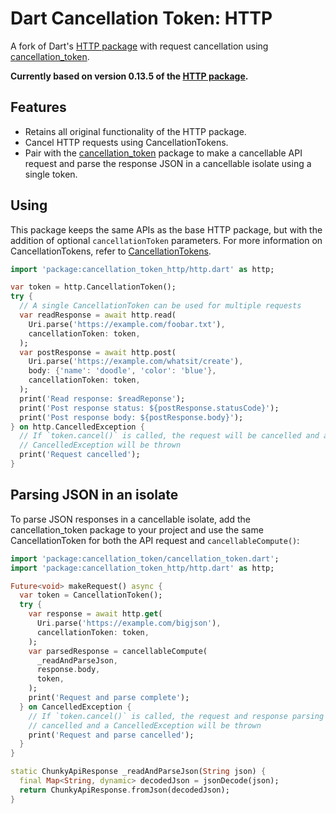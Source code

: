 # Dart Cancellation Token: HTTP

A fork of Dart's [HTTP package](https://pub.dev/packages/http) with request cancellation using [cancellation_token](https://pub.dev/packages/cancellation_token).

**Currently based on version 0.13.5 of the [HTTP package](https://pub.dev/packages/http/versions/0.13.5).**

## Features

* Retains all original functionality of the HTTP package.
* Cancel HTTP requests using CancellationTokens.
* Pair with the [cancellation_token](https://pub.dev/packages/cancellation_token) package to make a cancellable API request and parse the response JSON in a cancellable isolate using a single token.

## Using

This package keeps the same APIs as the base HTTP package, but with the addition of optional `cancellationToken` parameters. For more information on CancellationTokens, refer to [CancellationTokens](https://pub.dev/packages/cancellation_token#cancellation-tokens).

```dart
import 'package:cancellation_token_http/http.dart' as http;

var token = http.CancellationToken();
try {
  // A single CancellationToken can be used for multiple requests
  var readResponse = await http.read(
    Uri.parse('https://example.com/foobar.txt'),
    cancellationToken: token,
  );
  var postResponse = await http.post(
    Uri.parse('https://example.com/whatsit/create'),
    body: {'name': 'doodle', 'color': 'blue'},
    cancellationToken: token,
  );
  print('Read response: $readReponse');
  print('Post response status: ${postResponse.statusCode}');
  print('Post response body: ${postResponse.body}');
} on http.CancelledException {
  // If `token.cancel()` is called, the request will be cancelled and a
  // CancelledException will be thrown
  print('Request cancelled');
}
```

## Parsing JSON in an isolate

To parse JSON responses in a cancellable isolate, add the cancellation_token package to your project and use the same CancellationToken for both the API request and `cancellableCompute()`:

```dart
import 'package:cancellation_token/cancellation_token.dart';
import 'package:cancellation_token_http/http.dart' as http;

Future<void> makeRequest() async {
  var token = CancellationToken();
  try {
    var response = await http.get(
      Uri.parse('https://example.com/bigjson'),
      cancellationToken: token,
    );
    var parsedResponse = cancellableCompute(
      _readAndParseJson,
      response.body,
      token,
    );
    print('Request and parse complete');
  } on CancelledException {
    // If `token.cancel()` is called, the request and response parsing will be
    // cancelled and a CancelledException will be thrown
    print('Request and parse cancelled');
  }
}

static ChunkyApiResponse _readAndParseJson(String json) {
  final Map<String, dynamic> decodedJson = jsonDecode(json);
  return ChunkyApiResponse.fromJson(decodedJson);
}
```
